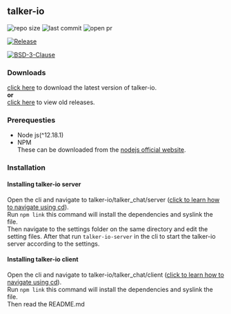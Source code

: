 ## talker-io

<img alt="repo size" src="https://img.shields.io/github/repo-size/tarithj/talker-io"/>
<img alt="last commit" src="https://img.shields.io/github/commits-since/tarithj/talker-io/latest/master"/>
<img alt="open pr" src="https://img.shields.io/github/issues-pr-raw/tarithj/talker-io"/>

[![Release](https://img.shields.io/github/release/tarithj/talker-io.svg?label=Release)](https://github.com/tarithj/talker-io/releases)

[![BSD-3-Clause](https://img.shields.io/github/license/tarithj/talker-io.svg)](https://github.com/tarithj/talker-io/blob/master/LICENSE)


### Downloads
[click here](https://github.com/tarithj/talker-io/releases/latest) to download the latest version of talker-io.  
**or**   
[click here](https://github.com/tarithj/talker-io/releases) to view old releases.

### Prerequesties
* Node js(^12.18.1)  
* NPM  
These can be downloaded from the [nodejs official website](https://nodejs.org).

### Installation

#### Installing talker-io server
Open the cli and navigate to talker-io/talker_chat/server ([click to learn how to navigate using cd](https://www.computerhope.com/cdhlp.htm)).  
Run `npm link` this command will install the dependencies and syslink the file.     
Then navigate to the settings folder on the same directory and edit the setting files.
After that run `talker-io-server` in the cli to start the talker-io server according to the settings.

#### Installing talker-io client
Open the cli and navigate to talker-io/talker_chat/client ([click to learn how to navigate using cd](https://www.computerhope.com/cdhlp.htm)).  
Run `npm link` this command will install the dependencies and syslink the file.     
Then read the README.md   


